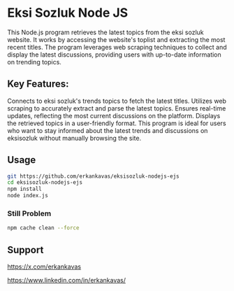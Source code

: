 # Eksi Sozluk Node JS

This Node.js program retrieves the latest topics from the eksi sozluk website. It works by accessing the website's toplist and extracting the most recent titles. The program leverages web scraping techniques to collect and display the latest discussions, providing users with up-to-date information on trending topics.

## Key Features:

Connects to eksi sozluk's trends topics to fetch the latest titles.
Utilizes web scraping to accurately extract and parse the latest topics.
Ensures real-time updates, reflecting the most current discussions on the platform.
Displays the retrieved topics in a user-friendly format.
This program is ideal for users who want to stay informed about the latest trends and discussions on eksisozluk without manually browsing the site.

## Usage 

  ```bash 
  git https://github.com/erkankavas/eksisozluk-nodejs-ejs
  cd eksisozluk-nodejs-ejs
  npm install
  node index.js
  ```

### Still Problem

  ```bash 
  npm cache clean --force
  ```

## Support

https://x.com/erkankavas

https://www.linkedin.com/in/erkankavas/